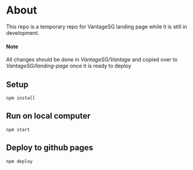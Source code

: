 # About

This repo is a temporary repo for VantageSG landing page while it is still in development. 

#### Note
All changes should be done in *VantageSG/Vantage* and copied over to *VantageSG/landing-page* once it is ready to deploy

## Setup

```
npm install
```

## Run on local computer
```
npm start
```

## Deploy to github pages
```
npm deploy
```